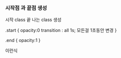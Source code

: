 ### 시작점 과 끝점 생성

시작 class 끝 나는 class 생성

.start {
    opacity:0
    transition : all 1s;
    모든걸 1초동안 변경
}


.end {
    opacity:1
}

<div class="start end"></div>

이런식 

